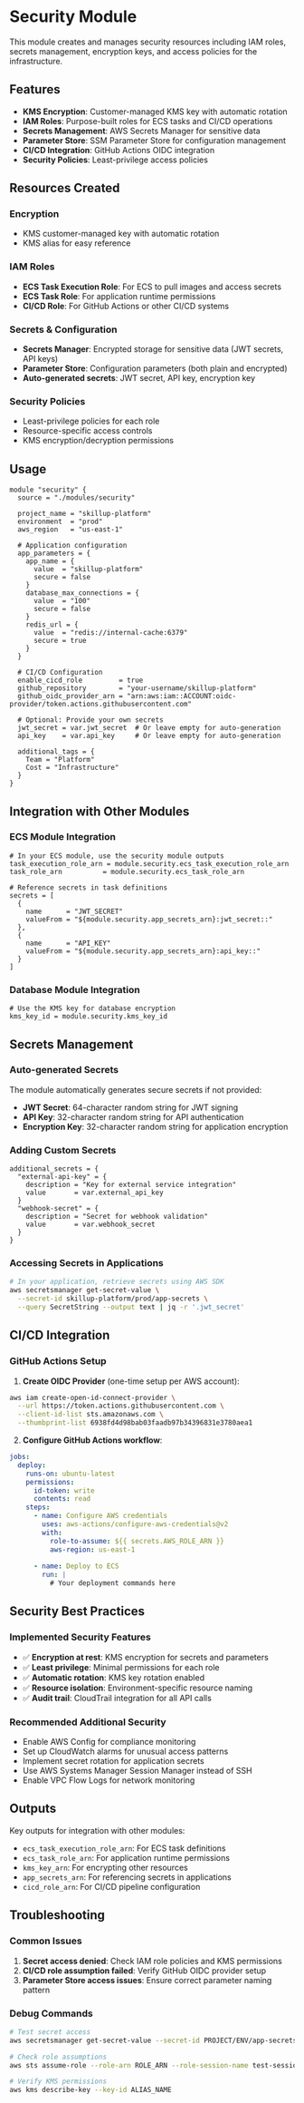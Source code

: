 # Security Module

This module creates and manages security resources including IAM roles, secrets management, encryption keys, and access policies for the infrastructure.

## Features

- **KMS Encryption**: Customer-managed KMS key with automatic rotation
- **IAM Roles**: Purpose-built roles for ECS tasks and CI/CD operations
- **Secrets Management**: AWS Secrets Manager for sensitive data
- **Parameter Store**: SSM Parameter Store for configuration management
- **CI/CD Integration**: GitHub Actions OIDC integration
- **Security Policies**: Least-privilege access policies

## Resources Created

### Encryption
- KMS customer-managed key with automatic rotation
- KMS alias for easy reference

### IAM Roles
- **ECS Task Execution Role**: For ECS to pull images and access secrets
- **ECS Task Role**: For application runtime permissions
- **CI/CD Role**: For GitHub Actions or other CI/CD systems

### Secrets & Configuration
- **Secrets Manager**: Encrypted storage for sensitive data (JWT secrets, API keys)
- **Parameter Store**: Configuration parameters (both plain and encrypted)
- **Auto-generated secrets**: JWT secret, API key, encryption key

### Security Policies
- Least-privilege policies for each role
- Resource-specific access controls
- KMS encryption/decryption permissions

## Usage

```hcl
module "security" {
  source = "./modules/security"

  project_name = "skillup-platform"
  environment  = "prod"
  aws_region   = "us-east-1"

  # Application configuration
  app_parameters = {
    app_name = {
      value  = "skillup-platform"
      secure = false
    }
    database_max_connections = {
      value  = "100"
      secure = false
    }
    redis_url = {
      value  = "redis://internal-cache:6379"
      secure = true
    }
  }

  # CI/CD Configuration
  enable_cicd_role         = true
  github_repository        = "your-username/skillup-platform"
  github_oidc_provider_arn = "arn:aws:iam::ACCOUNT:oidc-provider/token.actions.githubusercontent.com"

  # Optional: Provide your own secrets
  jwt_secret = var.jwt_secret  # Or leave empty for auto-generation
  api_key    = var.api_key     # Or leave empty for auto-generation

  additional_tags = {
    Team = "Platform"
    Cost = "Infrastructure"
  }
}
```

## Integration with Other Modules

### ECS Module Integration
```hcl
# In your ECS module, use the security module outputs
task_execution_role_arn = module.security.ecs_task_execution_role_arn
task_role_arn          = module.security.ecs_task_role_arn

# Reference secrets in task definitions
secrets = [
  {
    name      = "JWT_SECRET"
    valueFrom = "${module.security.app_secrets_arn}:jwt_secret::"
  },
  {
    name      = "API_KEY"
    valueFrom = "${module.security.app_secrets_arn}:api_key::"
  }
]
```

### Database Module Integration
```hcl
# Use the KMS key for database encryption
kms_key_id = module.security.kms_key_id
```

## Secrets Management

### Auto-generated Secrets
The module automatically generates secure secrets if not provided:
- **JWT Secret**: 64-character random string for JWT signing
- **API Key**: 32-character random string for API authentication
- **Encryption Key**: 32-character random string for application encryption

### Adding Custom Secrets
```hcl
additional_secrets = {
  "external-api-key" = {
    description = "Key for external service integration"
    value       = var.external_api_key
  }
  "webhook-secret" = {
    description = "Secret for webhook validation"
    value       = var.webhook_secret
  }
}
```

### Accessing Secrets in Applications
```bash
# In your application, retrieve secrets using AWS SDK
aws secretsmanager get-secret-value \
  --secret-id skillup-platform/prod/app-secrets \
  --query SecretString --output text | jq -r '.jwt_secret'
```

## CI/CD Integration

### GitHub Actions Setup
1. **Create OIDC Provider** (one-time setup per AWS account):
```bash
aws iam create-open-id-connect-provider \
  --url https://token.actions.githubusercontent.com \
  --client-id-list sts.amazonaws.com \
  --thumbprint-list 6938fd4d98bab03faadb97b34396831e3780aea1
```

2. **Configure GitHub Actions workflow**:
```yaml
jobs:
  deploy:
    runs-on: ubuntu-latest
    permissions:
      id-token: write
      contents: read
    steps:
      - name: Configure AWS credentials
        uses: aws-actions/configure-aws-credentials@v2
        with:
          role-to-assume: ${{ secrets.AWS_ROLE_ARN }}
          aws-region: us-east-1
      
      - name: Deploy to ECS
        run: |
          # Your deployment commands here
```

## Security Best Practices

### Implemented Security Features
- ✅ **Encryption at rest**: KMS encryption for secrets and parameters
- ✅ **Least privilege**: Minimal permissions for each role
- ✅ **Automatic rotation**: KMS key rotation enabled
- ✅ **Resource isolation**: Environment-specific resource naming
- ✅ **Audit trail**: CloudTrail integration for all API calls

### Recommended Additional Security
- Enable AWS Config for compliance monitoring
- Set up CloudWatch alarms for unusual access patterns
- Implement secret rotation for application secrets
- Use AWS Systems Manager Session Manager instead of SSH
- Enable VPC Flow Logs for network monitoring

## Outputs

Key outputs for integration with other modules:
- `ecs_task_execution_role_arn`: For ECS task definitions
- `ecs_task_role_arn`: For application runtime permissions
- `kms_key_arn`: For encrypting other resources
- `app_secrets_arn`: For referencing secrets in applications
- `cicd_role_arn`: For CI/CD pipeline configuration

## Troubleshooting

### Common Issues
1. **Secret access denied**: Check IAM role policies and KMS permissions
2. **CI/CD role assumption failed**: Verify GitHub OIDC provider setup
3. **Parameter Store access issues**: Ensure correct parameter naming pattern

### Debug Commands
```bash
# Test secret access
aws secretsmanager get-secret-value --secret-id PROJECT/ENV/app-secrets

# Check role assumptions
aws sts assume-role --role-arn ROLE_ARN --role-session-name test-session

# Verify KMS permissions
aws kms describe-key --key-id ALIAS_NAME
```
